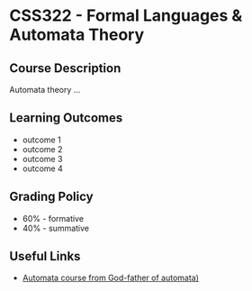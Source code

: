 # CSS322 - Formal Languages & Automata Theory

## Course Description
Automata theory ...

## Learning Outcomes
* outcome 1
* outcome 2
* outcome 3
* outcome 4

## Grading Policy
* 60% - formative
* 40% - summative 

## Useful Links
* [Automata course from God-father of automata)](https://www.edx.org/course/automata-theory)

